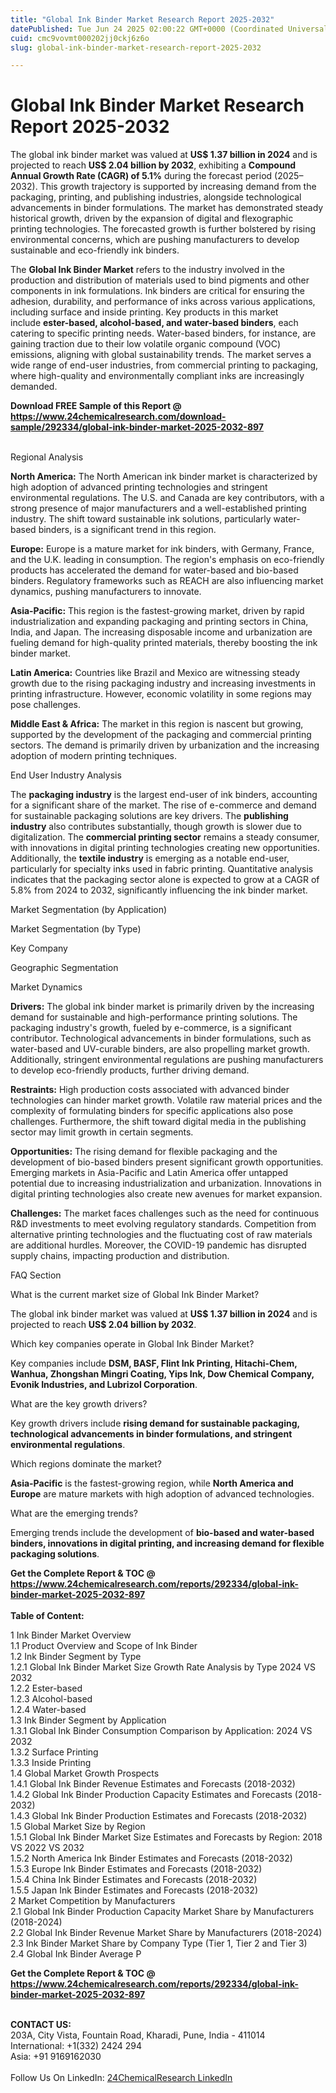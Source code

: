 ```yaml
---
title: "Global Ink Binder Market Research Report 2025-2032"
datePublished: Tue Jun 24 2025 02:00:22 GMT+0000 (Coordinated Universal Time)
cuid: cmc9vovmt000202jj0ckj6z6o
slug: global-ink-binder-market-research-report-2025-2032

---
```


# Global Ink Binder Market Research Report 2025-2032

<p>The global ink binder market was valued at <strong>US$ 1.37 billion in 2024</strong> and is projected to reach <strong>US$ 2.04 billion by 2032</strong>, exhibiting a <strong>Compound Annual Growth Rate (CAGR) of 5.1%</strong> during the forecast period (2025–2032). This growth trajectory is supported by increasing demand from the packaging, printing, and publishing industries, alongside technological advancements in binder formulations. The market has demonstrated steady historical growth, driven by the expansion of digital and flexographic printing technologies. The forecasted growth is further bolstered by rising environmental concerns, which are pushing manufacturers to develop sustainable and eco-friendly ink binders.</p><p>
</p><p>The <strong>Global Ink Binder Market</strong> refers to the industry involved in the production and distribution of materials used to bind pigments and other components in ink formulations. Ink binders are critical for ensuring the adhesion, durability, and performance of inks across various applications, including surface and inside printing. Key products in this market include <strong>ester-based, alcohol-based, and water-based binders</strong>, each catering to specific printing needs. Water-based binders, for instance, are gaining traction due to their low volatile organic compound (VOC) emissions, aligning with global sustainability trends. The market serves a wide range of end-user industries, from commercial printing to packaging, where high-quality and environmentally compliant inks are increasingly demanded.</p><div><b>Download FREE Sample of this Report @ 
            <a href="https://www.24chemicalresearch.com/download-sample/292334/global-ink-binder-market-2025-2032-897">
            https://www.24chemicalresearch.com/download-sample/292334/global-ink-binder-market-2025-2032-897</a></b></div><br><p>
Regional Analysis</p><p>
</p><p><strong>North America:</strong> The North American ink binder market is characterized by high adoption of advanced printing technologies and stringent environmental regulations. The U.S. and Canada are key contributors, with a strong presence of major manufacturers and a well-established printing industry. The shift toward sustainable ink solutions, particularly water-based binders, is a significant trend in this region.</p><p>
</p><p><strong>Europe:</strong> Europe is a mature market for ink binders, with Germany, France, and the U.K. leading in consumption. The region's emphasis on eco-friendly products has accelerated the demand for water-based and bio-based binders. Regulatory frameworks such as REACH are also influencing market dynamics, pushing manufacturers to innovate.</p><p>
</p><p><strong>Asia-Pacific:</strong> This region is the fastest-growing market, driven by rapid industrialization and expanding packaging and printing sectors in China, India, and Japan. The increasing disposable income and urbanization are fueling demand for high-quality printed materials, thereby boosting the ink binder market.</p><p>
</p><p><strong>Latin America:</strong> Countries like Brazil and Mexico are witnessing steady growth due to the rising packaging industry and increasing investments in printing infrastructure. However, economic volatility in some regions may pose challenges.</p><p>
</p><p><strong>Middle East &amp; Africa:</strong> The market in this region is nascent but growing, supported by the development of the packaging and commercial printing sectors. The demand is primarily driven by urbanization and the increasing adoption of modern printing techniques.</p><p>
End User Industry Analysis</p><p>
</p><p>The <strong>packaging industry</strong> is the largest end-user of ink binders, accounting for a significant share of the market. The rise of e-commerce and demand for sustainable packaging solutions are key drivers. The <strong>publishing industry</strong> also contributes substantially, though growth is slower due to digitalization. The <strong>commercial printing sector</strong> remains a steady consumer, with innovations in digital printing technologies creating new opportunities. Additionally, the <strong>textile industry</strong> is emerging as a notable end-user, particularly for specialty inks used in fabric printing. Quantitative analysis indicates that the packaging sector alone is expected to grow at a CAGR of 5.8% from 2024 to 2032, significantly influencing the ink binder market.</p><p>
Market Segmentation (by Application)</p><p>
</p><p>
Market Segmentation (by Type)</p><p>
</p><p>
Key Company</p><p>
</p><p>
Geographic Segmentation</p><p>
</p><p>
Market Dynamics</p><p>
</p><p><strong>Drivers:</strong> The global ink binder market is primarily driven by the increasing demand for sustainable and high-performance printing solutions. The packaging industry's growth, fueled by e-commerce, is a significant contributor. Technological advancements in binder formulations, such as water-based and UV-curable binders, are also propelling market growth. Additionally, stringent environmental regulations are pushing manufacturers to develop eco-friendly products, further driving demand.</p><p>
</p><p><strong>Restraints:</strong> High production costs associated with advanced binder technologies can hinder market growth. Volatile raw material prices and the complexity of formulating binders for specific applications also pose challenges. Furthermore, the shift toward digital media in the publishing sector may limit growth in certain segments.</p><p>
</p><p><strong>Opportunities:</strong> The rising demand for flexible packaging and the development of bio-based binders present significant growth opportunities. Emerging markets in Asia-Pacific and Latin America offer untapped potential due to increasing industrialization and urbanization. Innovations in digital printing technologies also create new avenues for market expansion.</p><p>
</p><p><strong>Challenges:</strong> The market faces challenges such as the need for continuous R&amp;D investments to meet evolving regulatory standards. Competition from alternative printing technologies and the fluctuating cost of raw materials are additional hurdles. Moreover, the COVID-19 pandemic has disrupted supply chains, impacting production and distribution.</p><p>
FAQ Section</p><p>
What is the current market size of Global Ink Binder Market?</p><p>
</p><p>The global ink binder market was valued at <strong>US$ 1.37 billion in 2024</strong> and is projected to reach <strong>US$ 2.04 billion by 2032</strong>.</p><p>
Which key companies operate in Global Ink Binder Market?</p><p>
</p><p>Key companies include <strong>DSM, BASF, Flint Ink Printing, Hitachi-Chem, Wanhua, Zhongshan Mingri Coating, Yips Ink, Dow Chemical Company, Evonik Industries, and Lubrizol Corporation</strong>.</p><p>
What are the key growth drivers?</p><p>
</p><p>Key growth drivers include <strong>rising demand for sustainable packaging, technological advancements in binder formulations, and stringent environmental regulations</strong>.</p><p>
Which regions dominate the market?</p><p>
</p><p><strong>Asia-Pacific</strong> is the fastest-growing region, while <strong>North America and Europe</strong> are mature markets with high adoption of advanced technologies.</p><p>
What are the emerging trends?</p><p>
</p><p>Emerging trends include the development of <strong>bio-based and water-based binders, innovations in digital printing, and increasing demand for flexible packaging solutions</strong>.</p>

<div><b>Get the Complete Report & TOC @ 
            <a href="https://www.24chemicalresearch.com/reports/292334/global-ink-binder-market-2025-2032-897">
            https://www.24chemicalresearch.com/reports/292334/global-ink-binder-market-2025-2032-897</a></b></div><br>
            <b>Table of Content:</b><p>1 Ink Binder Market Overview<br />
    1.1 Product Overview and Scope of Ink Binder<br />
    1.2 Ink Binder Segment by Type<br />
        1.2.1 Global Ink Binder Market Size Growth Rate Analysis by Type 2024 VS 2032<br />
        1.2.2 Ester-based<br />
        1.2.3 Alcohol-based<br />
        1.2.4 Water-based<br />
    1.3 Ink Binder Segment by Application<br />
        1.3.1 Global Ink Binder Consumption Comparison by Application: 2024 VS 2032<br />
        1.3.2 Surface Printing<br />
        1.3.3 Inside Printing<br />
    1.4 Global Market Growth Prospects<br />
        1.4.1 Global Ink Binder Revenue Estimates and Forecasts (2018-2032)<br />
        1.4.2 Global Ink Binder Production Capacity Estimates and Forecasts (2018-2032)<br />
        1.4.3 Global Ink Binder Production Estimates and Forecasts (2018-2032)<br />
    1.5 Global Market Size by Region<br />
        1.5.1 Global Ink Binder Market Size Estimates and Forecasts by Region: 2018 VS 2022 VS 2032<br />
        1.5.2 North America Ink Binder Estimates and Forecasts (2018-2032)<br />
        1.5.3 Europe Ink Binder Estimates and Forecasts (2018-2032)<br />
        1.5.4 China Ink Binder Estimates and Forecasts (2018-2032)<br />
        1.5.5 Japan Ink Binder Estimates and Forecasts (2018-2032)<br />
2 Market Competition by Manufacturers<br />
    2.1 Global Ink Binder Production Capacity Market Share by Manufacturers (2018-2024)<br />
    2.2 Global Ink Binder Revenue Market Share by Manufacturers (2018-2024)<br />
    2.3 Ink Binder Market Share by Company Type (Tier 1, Tier 2 and Tier 3)<br />
    2.4 Global Ink Binder Average P</p>

<div><b>Get the Complete Report & TOC @ 
            <a href="https://www.24chemicalresearch.com/reports/292334/global-ink-binder-market-2025-2032-897">
            https://www.24chemicalresearch.com/reports/292334/global-ink-binder-market-2025-2032-897</a></b></div><br>

<b>CONTACT US:</b><br>
            203A, City Vista, Fountain Road, Kharadi, Pune, India - 411014<br>
            International: +1(332) 2424 294<br>
            Asia: +91 9169162030 <br><br>
            Follow Us On LinkedIn: <a href="https://www.linkedin.com/company/24chemicalresearch/">24ChemicalResearch LinkedIn</a>